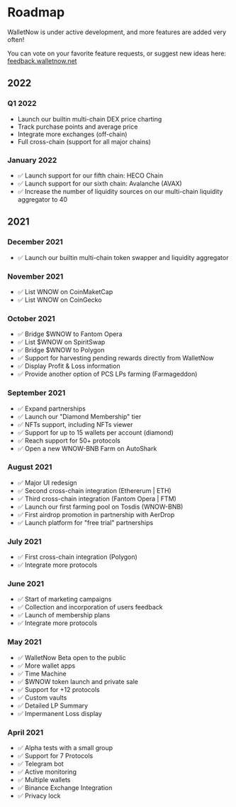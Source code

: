 # Roadmap

WalletNow is under active development, and more features are added very often!

You can vote on your favorite feature requests, or suggest new ideas here: [feedback.walletnow.net](https://feedback.walletnow.net)

## 2022

### Q1 2022

* Launch our builtin multi-chain DEX price charting
* Track purchase points and average price
* Integrate more exchanges (off-chain)
* Full cross-chain (support for all major chains)

### January 2022

* ✅ Launch support for our fifth chain: HECO Chain
* ✅ Launch support for our sixth chain: Avalanche (AVAX)
* ✅ Increase the number of liquidity sources on our multi-chain liquidity aggregator to 40

## 2021

### December 2021

* ✅ Launch our builtin multi-chain token swapper and liquidity aggregator

### November 2021

* ✅ List WNOW on CoinMaketCap
* ✅ List WNOW on CoinGecko

### October 2021

* ✅ Bridge $WNOW to Fantom Opera
* ✅ List $WNOW on SpiritSwap
* ✅ Bridge $WNOW to Polygon
* ✅ Support for harvesting pending rewards directly from WalletNow
* ✅ Display Profit & Loss information
* ✅ Provide another option of PCS LPs farming (Farmageddon)

### September 2021

* ✅ Expand partnerships
* ✅ Launch our "Diamond Membership" tier
* ✅ NFTs support, including NFTs viewer
* ✅ Support for up to 15 wallets per account (diamond)
* ✅ Reach support for 50+ protocols
* ✅ Open a new WNOW-BNB Farm on AutoShark

### August 2021

* ✅ Major UI redesign
* ✅ Second cross-chain integration (Ethererum | ETH)
* ✅ Third cross-chain integration (Fantom Opera | FTM)
* ✅ Launch our first farming pool on Tosdis (WNOW-BNB)
* ✅ First airdrop promotion in partnership with AerDrop
* ✅ Launch platform for "free trial" partnerships

### July 2021

* ✅ First cross-chain integration (Polygon)
* ✅ Integrate more protocols

### June 2021

* ✅ Start of marketing campaigns
* ✅ Collection and incorporation of users feedback
* ✅ Launch of membership plans
* ✅ Integrate more protocols

### May 2021

* ✅ WalletNow Beta open to the public
* ✅ More wallet apps
* ✅ Time Machine
* ✅ $WNOW token launch and private sale
* ✅ Support for +12 protocols
* ✅ Custom vaults
* ✅ Detailed LP Summary
* ✅ Impermanent Loss display

### April 2021

* ✅ Alpha tests with a small group
* ✅ Support for 7 Protocols
* ✅ Telegram bot
* ✅ Active monitoring
* ✅ Multiple wallets
* ✅ Binance Exchange Integration
* ✅ Privacy lock

